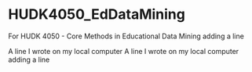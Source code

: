# HUDK4050_EdDataMining
For HUDK 4050 - Core Methods in Educational Data Mining
adding a line

A line I wrote on my local computer
A line I wrote on my local computer
adding a line
